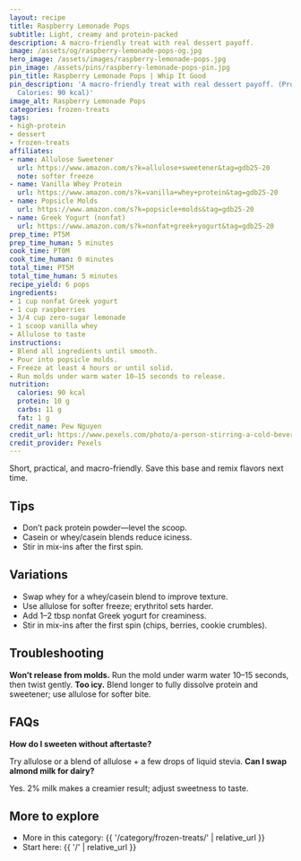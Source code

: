 ```yaml
---
layout: recipe
title: Raspberry Lemonade Pops
subtitle: Light, creamy and protein-packed
description: A macro-friendly treat with real dessert payoff.
image: /assets/og/raspberry-lemonade-pops-og.jpg
hero_image: /assets/images/raspberry-lemonade-pops.jpg
pin_image: /assets/pins/raspberry-lemonade-pops-pin.jpg
pin_title: Raspberry Lemonade Pops | Whip It Good
pin_description: 'A macro-friendly treat with real dessert payoff. (Protein: 10 g,
  Calories: 90 kcal)'
image_alt: Raspberry Lemonade Pops
categories: frozen-treats
tags:
- high-protein
- dessert
- frozen-treats
affiliates:
- name: Allulose Sweetener
  url: https://www.amazon.com/s?k=allulose+sweetener&tag=gdb25-20
  note: softer freeze
- name: Vanilla Whey Protein
  url: https://www.amazon.com/s?k=vanilla+whey+protein&tag=gdb25-20
- name: Popsicle Molds
  url: https://www.amazon.com/s?k=popsicle+molds&tag=gdb25-20
- name: Greek Yogurt (nonfat)
  url: https://www.amazon.com/s?k=nonfat+greek+yogurt&tag=gdb25-20
prep_time: PT5M
prep_time_human: 5 minutes
cook_time: PT0M
cook_time_human: 0 minutes
total_time: PT5M
total_time_human: 5 minutes
recipe_yield: 6 pops
ingredients:
- 1 cup nonfat Greek yogurt
- 1 cup raspberries
- 3/4 cup zero-sugar lemonade
- 1 scoop vanilla whey
- Allulose to taste
instructions:
- Blend all ingredients until smooth.
- Pour into popsicle molds.
- Freeze at least 4 hours or until solid.
- Run molds under warm water 10–15 seconds to release.
nutrition:
  calories: 90 kcal
  protein: 10 g
  carbs: 11 g
  fat: 1 g
credit_name: Pew Nguyen
credit_url: https://www.pexels.com/photo/a-person-stirring-a-cold-beverage-on-a-wooden-table-with-assorted-drinks-10680398/
credit_provider: Pexels
---
```

Short, practical, and macro-friendly. Save this base and remix flavors next time.

## Tips
- Don’t pack protein powder—level the scoop.
- Casein or whey/casein blends reduce iciness.
- Stir in mix-ins after the first spin.

## Variations
- Swap whey for a whey/casein blend to improve texture.
- Use allulose for softer freeze; erythritol sets harder.
- Add 1–2 tbsp nonfat Greek yogurt for creaminess.
- Stir in mix-ins after the first spin (chips, berries, cookie crumbles).

## Troubleshooting
**Won’t release from molds.** Run the mold under warm water 10–15 seconds, then twist gently.
**Too icy.** Blend longer to fully dissolve protein and sweetener; use allulose for softer bite.

## FAQs
**How do I sweeten without aftertaste?**

Try allulose or a blend of allulose + a few drops of liquid stevia.
**Can I swap almond milk for dairy?**

Yes. 2% milk makes a creamier result; adjust sweetness to taste.

## More to explore
- More in this category: {{ '/category/frozen-treats/' | relative_url }}
- Start here: {{ '/' | relative_url }}
